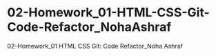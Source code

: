 # 02-Homework_01-HTML-CSS-Git-Code-Refactor_NohaAshraf
02-Homework_01 HTML CSS Git: Code Refactor_Noha Ashraf
